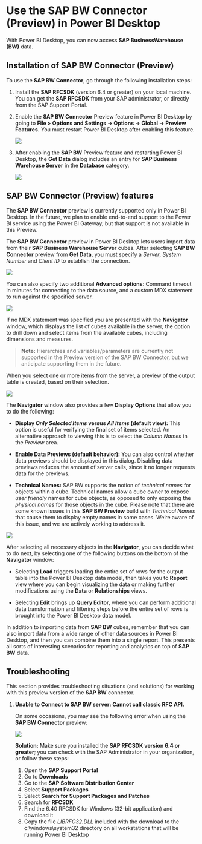 <properties
   pageTitle="Use the SAP BW Connector in Power BI Desktop (Preview)"
   description="Use the SAP BW Connector in Power BI Desktop (Preview)"
   services="powerbi"
   documentationCenter=""
   authors="davidiseminger"
   manager="mblythe"
   editor=""
   tags=""/>

<tags
   ms.service="powerbi"
   ms.devlang="NA"
   ms.topic="article"
   ms.tgt_pltfrm="NA"
   ms.workload="powerbi"
   ms.date="03/22/2016"
   ms.author="davidi"/>

# Use the SAP BW Connector (Preview) in Power BI Desktop

With Power BI Desktop, you can now access **SAP BusinessWarehouse (BW)** data.

## Installation of SAP BW Connector (Preview)

To use the **SAP BW Connector**, go through the following installation steps:

1.  Install the **SAP RFCSDK** (version 6.4 or greater) on your local machine. You can get the **SAP RFCSDK** from your SAP administrator, or directly from the SAP Support Portal.

2.  Enable the **SAP BW Connector** Preview feature in Power BI Desktop by going to **File > Options and Settings -> Options -> Global -> Preview Features.** You must restart Power BI Desktop after enabling this feature.

    ![](media/powerbi-desktop-sap-bw-connector/SAP_BW_1.png)

3.  After enabling the **SAP BW** Preview feature and restarting Power BI Desktop, the **Get Data** dialog includes an entry for **SAP Business Warehouse Server** in the **Database** category.

    ![](media/powerbi-desktop-sap-bw-connector/SAP_BW_2.png)


## SAP BW Connector (Preview) features

The **SAP BW Connector** preview is currently supported only in Power BI Desktop. In the future, we plan to enable end-to-end support to the Power BI service using the Power BI Gateway, but that support is not available in this Preview.

The **SAP BW Connector** preview in Power BI Desktop lets users import data from their **SAP Business Warehouse Server** cubes. After selecting **SAP BW Connector** preview from **Get Data**, you must specify a *Server*, *System Number* and *Client ID* to establish the connection.

![](media/powerbi-desktop-sap-bw-connector/SAP_BW_3.png)

You can also specify two additional **Advanced options**: Command timeout in minutes for connecting to the data source, and a custom MDX statement to run against the specified server.

![](media/powerbi-desktop-sap-bw-connector/SAP_BW_4.png)

If no MDX statement was specified you are presented with the **Navigator** window, which displays the list of cubes available in the server, the option to drill down and select items from the available cubes, including dimensions and measures.

> **Note:** Hierarchies and variables/parameters are currently not supported in the Preview version of the SAP BW Connector, but we anticipate supporting them in the future.

When you select one or more items from the server, a preview of the output table is created, based on their selection.

![](media/powerbi-desktop-sap-bw-connector/SAP_BW_5.png)

The **Navigator** window also provides a few **Display Options** that allow you to do the following:

-	**Display *Only Selected Items* versus *All Items* (default view):** This option is useful for verifying the final set of items selected. An alternative approach to viewing this is to select the *Column Names* in the *Preview* area.

-	**Enable Data Previews (default behavior):** You can also control whether data previews should be displayed in this dialog. Disabling data previews reduces the amount of server calls, since it no longer requests data for the previews.

-	**Technical Names:** SAP BW supports the notion of *technical names* for objects within a cube. Technical names allow a cube owner to expose *user friendly* names for cube objects, as opposed to only exposing the *physical names* for those objects in the cube. Please note that there are some known issues in this **SAP BW Preview** build with *Technical Names* that cause them to display empty names in some cases. We’re aware of this issue, and we are actively working to address it.

![](media/powerbi-desktop-sap-bw-connector/SAP_BW_6.png)

After selecting all necessary objects in the **Navigator**, you can decide what to do next, by selecting one of the following buttons on the bottom of the **Navigator** window:

-	Selecting **Load** triggers loading the entire set of rows for the output table into the Power BI Desktop data model, then takes you to **Report** view where you can begin  visualizing the data or making further modifications using the **Data** or **Relationships** views.

-	Selecting **Edit** brings up **Query Editor**, where you can perform additional data transformation and filtering steps before the entire set of rows is brought into the Power BI Desktop data model.

In addition to importing data from **SAP BW** cubes, remember that you can also import data from a wide range of other data sources in Power BI Desktop, and then you can combine them into a single report. This presents all sorts of interesting scenarios for reporting and analytics on top of **SAP BW** data.

## Troubleshooting

This section provides troubleshooting situations (and solutions) for working with this preview version of the **SAP BW** connector.

1.  **Unable to Connect to SAP BW server: Cannot call classic RFC API.**

    On some occasions, you may see the following error when using the **SAP BW Connector** preview:

    ![](media/powerbi-desktop-sap-bw-connector/SAP_BW_7.png)

    **Solution:** Make sure you installed the **SAP RFCSDK version 6.4 or greater**; you can check with the SAP Administrator in your organization, or follow these steps:

    1.	Open the **SAP Support Portal**
    2.	Go to **Downloads**
    3.	Go to the **SAP Software Distribution Center**
    4.	Select **Support Packages**
    5.	Select **Search for Support Packages and Patches**
    6.	Search for **RFCSDK**
    7.	Find the 6.40 RFCSDK for Windows (32-bit application) and download it
    8.	Copy the file *LIBRFC32.DLL* included with the download to the c:\windows\system32 directory on all workstations that will be running Power BI Desktop
